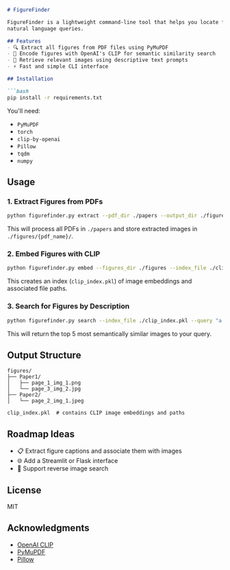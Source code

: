 ````markdown
# FigureFinder

FigureFinder is a lightweight command-line tool that helps you locate figures from a collection of scientific PDFs. It extracts all images from PDFs, embeds them using CLIP (Contrastive Language–Image Pretraining), and allows you to search for relevant figures using 
natural language queries.

## Features
- 🔍 Extract all figures from PDF files using PyMuPDF
- 🧠 Encode figures with OpenAI's CLIP for semantic similarity search
- 💬 Retrieve relevant images using descriptive text prompts
- ⚡ Fast and simple CLI interface

## Installation

```bash
pip install -r requirements.txt
````

You'll need:

* `PyMuPDF`
* `torch`
* `clip-by-openai`
* `Pillow`
* `tqdm`
* `numpy`

## Usage

### 1. Extract Figures from PDFs

```bash
python figurefinder.py extract --pdf_dir ./papers --output_dir ./figures
```

This will process all PDFs in `./papers` and store extracted images in `./figures/{pdf_name}/`.

### 2. Embed Figures with CLIP

```bash
python figurefinder.py embed --figures_dir ./figures --index_file ./clip_index.pkl
```

This creates an index (`clip_index.pkl`) of image embeddings and associated file paths.

### 3. Search for Figures by Description

```bash
python figurefinder.py search --index_file ./clip_index.pkl --query "a brain scan with a large lesion" --top_k 5
```

This will return the top 5 most semantically similar images to your query.

## Output Structure

```
figures/
├── Paper1/
│   ├── page_1_img_1.png
│   └── page_3_img_2.jpg
├── Paper2/
│   └── page_2_img_1.jpeg

clip_index.pkl  # contains CLIP image embeddings and paths
```

## Roadmap Ideas

* 📋 Extract figure captions and associate them with images
* 🌐 Add a Streamlit or Flask interface
* 📎 Support reverse image search

## License

MIT

## Acknowledgments

* [OpenAI CLIP](https://github.com/openai/CLIP)
* [PyMuPDF](https://github.com/pymupdf/PyMuPDF)
* [Pillow](https://python-pillow.org)

```

